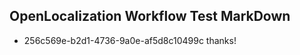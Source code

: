 ## OpenLocalization Workflow Test MarkDown
* 256c569e-b2d1-4736-9a0e-af5d8c10499c thanks!

<!--HONumber=Jul16_HO3-->


